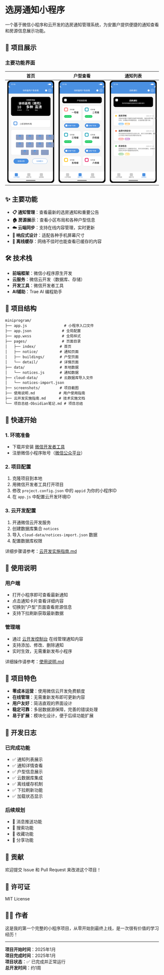 # 选房通知小程序

一个基于微信小程序和云开发的选房通知管理系统，为安置户提供便捷的通知查看和房源信息展示功能。

## 📱 项目展示

### 主要功能界面

| 首页 | 户型查看 | 通知列表 |
|------|----------|----------|
| ![首页](./screenshots/home.svg) | ![户型查看](./screenshots/buildings.svg) | ![通知列表](./screenshots/notices.svg) |

## ✨ 主要功能

- **📋 通知管理**：查看最新的选房通知和重要公告
- **🏠 房源展示**：查看小区布局和各种户型信息
- **☁️ 云端同步**：支持在线内容管理，实时更新
- **📱 响应式设计**：适配各种手机屏幕尺寸
- **🔄 离线缓存**：网络不佳时也能查看已缓存的内容

## 🛠️ 技术栈

- **前端框架**：微信小程序原生开发
- **云服务**：微信云开发（数据库、存储）
- **开发工具**：微信开发者工具
- **AI辅助**：Trae AI 编程助手

## 📁 项目结构

```
miniprogram/
├── app.js                 # 小程序入口文件
├── app.json              # 全局配置
├── app.wxss              # 全局样式
├── pages/                # 页面目录
│   ├── index/           # 首页
│   ├── notice/          # 通知页面
│   ├── buildings/       # 户型页面
│   └── detail/          # 详情页面
├── data/                # 本地数据
│   └── notices.js       # 通知数据
├── cloud-data/          # 云数据库导入文件
│   └── notices-import.json
├── screenshots/         # 项目截图
├── 使用说明.md           # 用户使用指南
├── 云开发实施指南.md      # 技术实施文档
└── 项目总结-Obsidian笔记.md # 项目总结
```

## 🚀 快速开始

### 1. 环境准备

- 下载并安装 [微信开发者工具](https://developers.weixin.qq.com/miniprogram/dev/devtools/download.html)
- 注册微信小程序账号（[微信公众平台](https://mp.weixin.qq.com)）

### 2. 项目配置

1. 克隆项目到本地
2. 用微信开发者工具打开项目
3. 修改 `project.config.json` 中的 `appid` 为你的小程序ID
4. 在 `app.js` 中配置云开发环境ID

### 3. 云开发配置

1. 开通微信云开发服务
2. 创建数据库集合 `notices`
3. 导入 `cloud-data/notices-import.json` 数据
4. 配置数据库权限

详细步骤请参考：[云开发实施指南.md](./云开发实施指南.md)

## 📖 使用说明

### 用户端
- 打开小程序即可查看最新通知
- 点击通知卡片查看详细内容
- 切换到"户型"页面查看房源信息
- 支持下拉刷新获取最新数据

### 管理端
- 通过 [云开发控制台](https://console.cloud.tencent.com/tcb) 在线管理通知内容
- 支持添加、修改、删除通知
- 实时生效，无需重新发布小程序

详细操作请参考：[使用说明.md](./使用说明.md)

## 🎯 项目特色

- **零成本运营**：使用微信云开发免费额度
- **在线管理**：无需重新发布即可更新内容
- **用户友好**：简洁直观的界面设计
- **稳定可靠**：多层数据源保障，完善的错误处理
- **易于扩展**：模块化设计，便于后续功能扩展

## 📝 开发日志

### 已完成功能
- ✅ 通知列表展示
- ✅ 通知详情查看
- ✅ 户型信息展示
- ✅ 云数据库集成
- ✅ 离线缓存机制
- ✅ 下拉刷新功能
- ✅ 加载状态显示

### 后续规划
- 🔄 消息推送功能
- 🔄 搜索功能
- 🔄 收藏功能
- 🔄 分享功能

## 🤝 贡献

欢迎提交 Issue 和 Pull Request 来改进这个项目！

## 📄 许可证

MIT License

## 👨‍💻 作者

这是我的第一个完整的小程序项目，从零开始到最终上线，是一次很有价值的学习经历！

---

**项目开始时间**：2025年1月  
**项目完成时间**：2025年1月  
**项目状态**：✅ 已完成并正常运行  
**总开发时间**：约1周